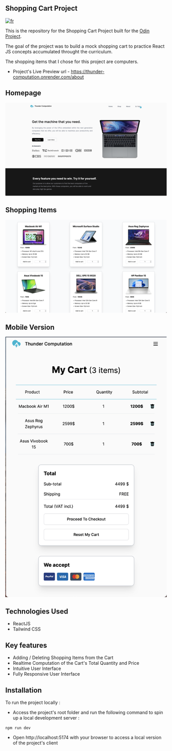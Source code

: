 ## Shopping Cart Project

[![fr](https://img.shields.io/badge/lang-fr-blue)](README.fr.md)

This is the repository for the Shopping Cart Project built for the [Odin Project](https://www.theodinproject.com/lessons/node-path-react-new-shopping-cart).

The goal of the project was to build a mock shopping cart to practice React JS concepts accumulated throught the curriculum.

The shopping items that I chose for this project are computers.

- Project's Live Preview url - https://thunder-computation.onrender.com/about

## Homepage

![Homepage Screenshot](/screenshots//Homepage-screenshot.png)

## Shopping Items

![Shopping Items Screenshot](/screenshots//Shopping-items-screenshot.png)

## Mobile Version

![Mobile Version Screenshot](/screenshots//Mobile-Version-screenshot.png)

## Technologies Used

- ReactJS
- Tailwind CSS

## Key features

- Adding / Deleting Shopping Items from the Cart
- Realtime Computation of the Cart's Total Quantity and Price
- Intuitive User Interface
- Fully Responsive User Interface

## Installation

To run the project locally :

- Access the project's root folder and run the following command to spin up a local development server :

```
npm run dev
```

- Open http://localhost:5174 with your browser to access a local version of the project's client
